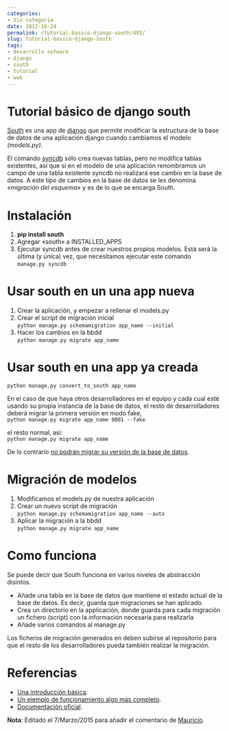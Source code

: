 ```yaml
---
categories:
- Sin categoría
date: 2012-10-24
permalink: /tutorial-basico-django-south/493/
slug: tutorial-basico-django-south
tags:
- desarrollo sofware
- django
- south
- tutorial
- web
---
```


# Tutorial básico de django south

[South](http://south.aeracode.org/) es una app de [django](https://www.djangoproject.com/) que permite modificar la estructura de la base de datos de una aplicación django cuando cambiamos el modelo *(models.py)*.

El comando [syncdb](https://docs.djangoproject.com/en/dev/ref/django-admin/#django-admin-syncdb) sólo crea nuevas tablas, pero no modifica tablas existentes, así que si en el modelo de una aplicación renombramos un campo de una tabla existente syncdb no realizará ese cambio en la base de datos. A este tipo de cambios en la base de datos se les denomina *«migración del esquema»* y es de lo que se encarga South.

# Instalación

1. **pip install south**
2. Agregar «south» a INSTALLED\_APPS
3. Ejecutar syncdb antes de crear nuestros propios modelos. Está será la última (y única) vez, que necesitamos ejecutar este comando  
    `manage.py syncdb`

# Usar south en un una app nueva

1. Crear la aplicación, y empezar a rellenar el models.py
2. Crear el script de migración inicial  
    `python manage.py schemamigration app_name --initial`
3. Hacer los cambios en la bbdd  
    `python manage.py migrate app_name`

# Usar south en una app ya creada

`python manage.py convert_to_south app_name`

En el caso de que haya otros desarrolladores en el equipo y cada cual esté usando su propia instancia de la base de datos, el resto de desarrolladores deberá migrar la primera versión en modo fake,  
`python manage.py migrate app_name 0001 --fake`

el resto normal, así:  
`python manage.py migrate app_name`

De lo contrario [no podrán migrar su versión de la base de datos](http://south.readthedocs.org/en/latest/convertinganapp.html#converting-an-app).

# Migración de modelos

1. Modificamos el models.py de nuestra aplicación
2. Crear un nuevo script de migración  
    `python manage.py schemamigration app_name --auto`
3. Aplicar la migración a la bbdd  
    `python manage.py migrate app_name`

# Como funciona

Se puede decir que South funciona en varios niveles de abstracción disintos.

- Añade una tabla en la base de datos que mantiene el estado actual de la base de datos. Es decir, guarda que migraciones se han aplicado.
- Crea un directorio en la applicación, donde guarda para cada migración un fichero (script) con la información necesaria para realizarla
- Añade varios comandos al manage.py

Los ficheros de migración generados en deben subirse al repositorio para que el resto de los desarrolladores pueda también realizar la migración.

# Referencias

- [Una introducción básica](http://www.djangopro.com/2011/01/django-database-migration-tool-south-explained/).
- [Un ejemplo de funcionamiento algo más completo](http://agiliq.com/blog/2012/01/south/).
- [Documentación oficial](http://south.readthedocs.org/en/latest/index.html).

**Nota**: Editado el 7/Marzo/2015 para añadir el comentario de [Mauricio](http://conocimientoabierto.es/tutorial-basico-django-south/493/#comment-4055).